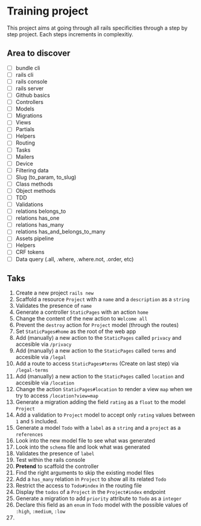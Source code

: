# Training project

This project aims at going through all rails specificities through a step by step project. Each steps increments in complexitiy.

## Area to discover
- [ ] bundle cli
- [ ] rails cli
- [ ] rails console
- [ ] rails server
- [ ] Github basics
- [ ] Controllers
- [ ] Models
- [ ] Migrations
- [ ] Views
- [ ] Partials
- [ ] Helpers
- [ ] Routing
- [ ] Tasks
- [ ] Mailers
- [ ] Device
- [ ] Filtering data
- [ ] Slug (to_param, to_slug)
- [ ] Class methods
- [ ] Object methods
- [ ] TDD
- [ ] Validations
- [ ] relations belongs_to
- [ ] relations has_one
- [ ] relations has_many
- [ ] relations has_and_belongs_to_many
- [ ] Assets pipeline
- [ ] Helpers
- [ ] CRF tokens
- [ ] Data query (.all, .where, .where.not, .order, etc)

## Taks
1. Create a new project `rails new`
1. Scaffold a resource `Project` with a `name` and a `description` as a `string`
1. Validates the presence of `name`
1. Generate a controller `StaticPages` with an action `home`
1. Change the content of the new action to `Welcome all`
1. Prevent the `destroy` action for `Project` model (through the routes)
1. Set `StaticPages#home` as the root of the web app
1. Add (manually) a new action to the `StaticPages` called `privacy` and accesible via `/privacy`
1. Add (manually) a new action to the `StaticPages` called `terms` and accesible via `/legal`
1. Add a route to access `StaticPages#terms` (Create on last step) via `/legal-terms`
1. Add (manually) a new action to the `StaticPages` called `location` and accesible via `/location`
1. Change the action `StaticPages#location` to render a view `map` when we try to access `/location?view=map`
1. Generate a migration adding the field `rating` as a `float` to the model `Project`
1. Add a validation to `Project` model to accept only `rating` values between `1` and `5` included.
1. Generate a model `Todo` with a `label` as a `string` and a `project` as a `references`
1. Look into the new model file to see what was generated
1. Look into the `schema` file and look what was generated
1. Validates the presence of `label`
1. Test within the rails console
1. **Pretend** to scaffold the controller
1. Find the right arguments to skip the existing model files
1. Add a `has_many` relation in `Project` to show all its related `Todo`
1. Restrict the access to `Todo#index` in the routing file
1. Display the `todos` of a `Project` in the `Project#index` endpoint
1. Generate a migration to add `priority` attribute to `Todo` as a `integer`
1. Declare this field as an `enum` in `Todo` model with the possible values of `:high`, `:medium`, `:low`
1. 




